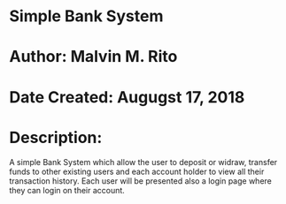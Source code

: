 # Simple Bank System
# Author: Malvin M. Rito
# Date Created: Augugst 17, 2018
# Description: 
A simple Bank System which allow the user to deposit or widraw, transfer funds to other existing users and each account holder to view all their transaction history. Each user will be presented also a login page where they can login on their account.
